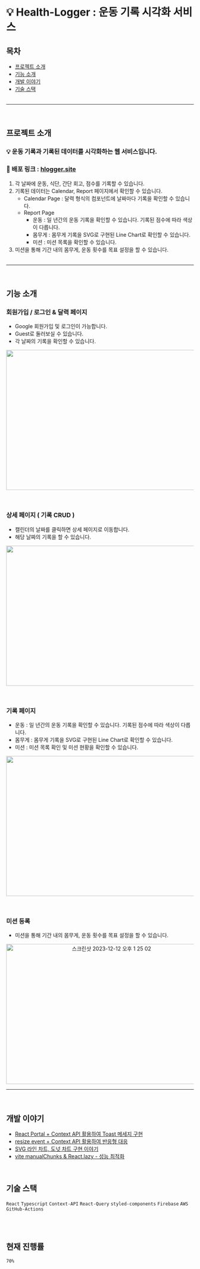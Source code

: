 # 💡 Health-Logger : 운동 기록 시각화 서비스

## 목차

- [프로젝트 소개](#프로젝트-소개)
- [기능 소개](#기능-소개)
- [개발 이야기](#개발-이야기)
- [기술 스택](#기술-스택)
  <br><br>

---

<br>

## 프로젝트 소개

### 💡 운동 기록과 기록된 데이터를 시각화하는 웹 서비스입니다. <br>

### 🔗 배포 링크 : [hlogger.site](https://hlogger.site)

1. 각 날짜에 운동, 식단, 간단 회고, 점수를 기록할 수 있습니다.
2. 기록된 데이터는 Calendar, Report 페이지에서 확인할 수 있습니다.
   - Calendar Page : 달력 형식의 컴포넌트에 날짜마다 기록을 확인할 수 있습니다.
   - Report Page
     - 운동 : 일 년간의 운동 기록을 확인할 수 있습니다. 기록된 점수에 따라 색상이 다릅니다.
     - 몸무게 : 몸무게 기록을 SVG로 구현된 Line Chart로 확인할 수 있습니다.
     - 미션 : 미션 목록을 확인할 수 있습니다.
3. 미션을 통해 기간 내의 몸무게, 운동 횟수를 목표 설정을 할 수 있습니다.
   <br /> <br />

---

<br />

## 기능 소개

### 회원가입 / 로그인 & 달력 페이지

- Google 회원가입 및 로그인이 가능합니다.
- Guest로 둘러보실 수 있습니다.
- 각 날짜의 기록을 확인할 수 있습니다.

<p align="center"><img width="550" height="375" src="https://github.com/jeongdopark/H-Logger/assets/72500346/ae6fe71e-ab30-4549-b734-ee044fe31d86"></p>

<br />

### 상세 페이지 ( 기록 CRUD )

- 캘린더의 날짜를 클릭하면 상세 페이지로 이동합니다.
- 해당 날짜의 기록을 할 수 있습니다.

<p align="center"><img width="550" height="375" src="https://github.com/jeongdopark/H-Logger/assets/72500346/76b2ec64-ab8e-4af5-9a1e-757d347fe797"></p>

<br />

### 기록 페이지

- 운동 : 일 년간의 운동 기록을 확인할 수 있습니다. 기록된 점수에 따라 색상이 다릅니다.
- 몸무게 : 몸무게 기록을 SVG로 구현된 Line Chart로 확인할 수 있습니다.
- 미션 : 미션 목록 확인 및 미션 현황을 확인할 수 있습니다.

<p align="center"><img width="550" height="375" src="https://github.com/jeongdopark/H-Logger/assets/72500346/c54d34c0-8ca7-4845-9d60-1f45bb754481"></p>

<br />

### 미션 등록

- 미션을 통해 기간 내의 몸무게, 운동 횟수를 목표 설정을 할 수 있습니다.

<p align="center"><img width="550" height="375" alt="스크린샷 2023-12-12 오후 1 25 02" src="https://github.com/jeongdopark/H-Logger/assets/72500346/c24e1fcb-59fe-4020-9032-bb3650eb33b7"></p>

---

<br />

## 개발 이야기

- [React Portal + Context API 활용하여 Toast 메세지 구현](https://github.com/jeongdopark/H-Logger/wiki/React-Portal---Context-API-활용하여-Toast-메세지-구현)
- [resize event + Context API 활용하여 반응형 대응](https://github.com/jeongdopark/H-Logger/wiki/resize-event에-debounce-적용-및-isMobile-전역-상태관리로-모바일-환경-대응)
- [SVG 라인 차트, 도넛 차트 구현 이야기](https://github.com/jeongdopark/H-Logger/wiki/SVG-라인-차트%2C-도넛-차트-구현-이야기)
- [vite manualChunks & React.lazy - 성능 최적화](https://github.com/jeongdopark/H-Logger/wiki/성능-최적화-%E2%80%90-vite-manualChunks-%26-React.lazy)

<br />

## 기술 스택

`React` `Typescript` `Context-API` `React-Query` `styled-components` `Firebase` `AWS` `GitHub-Actions`

<br /><br />

## 현재 진행률

`70%`
